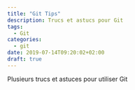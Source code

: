 ```yaml
---
title: "Git Tips"
description: Trucs et astucs pour Git
tags:
  - Git
categories:
  - git
date: 2019-07-14T09:20:02+02:00
draft: true
---
```


Plusieurs trucs et astuces pour utiliser Git
